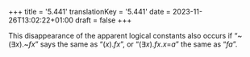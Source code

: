 +++
title = '5.441'
translationKey = '5.441'
date = 2023-11-26T13:02:22+01:00
draft = false
+++

This disappearance of the apparent logical constants also occurs if “<span class="mathmode"><span class="mathop">~</span><span class="quant">(<span class="symbol">∃</span><var>x</var>).</span><span class="mathop">~</span><var>fx</var></span>” says the same as “<span class="mathmode"><span class="quant">(<var>x</var>).</span><var>fx</var></span>”, or “<span class="mathmode"><span class="quant">(<span class="symbol">∃</span><var>x</var>).</span><var>fx</var><span class="mathrel">.</span><var>x</var><span class="mathrel">=</span><var>a</var></span>” the same as “<span class="mathmode"><var>fa</var></span>”.
